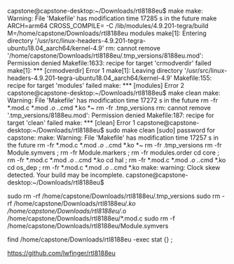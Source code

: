 capstone@capstone-desktop:~/Downloads/rtl8188eu$ make
make: Warning: File 'Makefile' has modification time 17285 s in the future
make ARCH=arm64 CROSS_COMPILE= -C /lib/modules/4.9.201-tegra/build M=/home/capstone/Downloads/rtl8188eu  modules
make[1]: Entering directory '/usr/src/linux-headers-4.9.201-tegra-ubuntu18.04_aarch64/kernel-4.9'
rm: cannot remove '/home/capstone/Downloads/rtl8188eu/.tmp_versions/8188eu.mod': Permission denied
Makefile:1633: recipe for target 'crmodverdir' failed
make[1]: *** [crmodverdir] Error 1
make[1]: Leaving directory '/usr/src/linux-headers-4.9.201-tegra-ubuntu18.04_aarch64/kernel-4.9'
Makefile:155: recipe for target 'modules' failed
make: *** [modules] Error 2
capstone@capstone-desktop:~/Downloads/rtl8188eu$ make clean
make: Warning: File 'Makefile' has modification time 17272 s in the future
rm -fr *.mod.c *.mod *.o .*.cmd *.ko *~
rm -fr .tmp_versions
rm: cannot remove '.tmp_versions/8188eu.mod': Permission denied
Makefile:187: recipe for target 'clean' failed
make: *** [clean] Error 1
capstone@capstone-desktop:~/Downloads/rtl8188eu$ sudo make clean
[sudo] password for capstone: 
make: Warning: File 'Makefile' has modification time 17257 s in the future
rm -fr *.mod.c *.mod *.o .*.cmd *.ko *~
rm -fr .tmp_versions
rm -fr Module.symvers ; rm -fr Module.markers ; rm -fr modules.order
cd core ; rm -fr *.mod.c *.mod *.o .*.cmd *.ko
cd hal ; rm -fr *.mod.c *.mod *.o .*.cmd *.ko
cd os_dep ; rm -fr *.mod.c *.mod *.o .*.cmd *.ko
make: warning:  Clock skew detected.  Your build may be incomplete.
capstone@capstone-desktop:~/Downloads/rtl8188eu$ 





sudo rm -rf /home/capstone/Downloads/rtl8188eu/.tmp_versions
sudo rm -rf /home/capstone/Downloads/rtl8188eu/*.ko /home/capstone/Downloads/rtl8188eu/*.o /home/capstone/Downloads/rtl8188eu/*.mod.c
sudo rm -f /home/capstone/Downloads/rtl8188eu/Module.symvers


find /home/capstone/Downloads/rtl8188eu -exec stat {} \;


https://github.com/lwfinger/rtl8188eu
